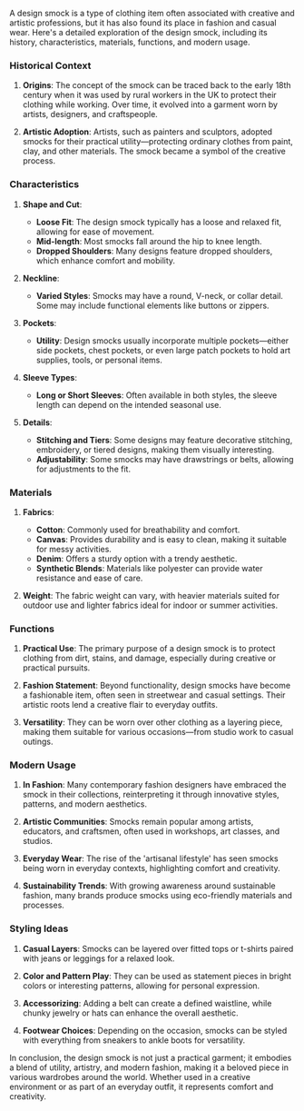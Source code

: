 A design smock is a type of clothing item often associated with creative and artistic professions, but it has also found its place in fashion and casual wear. Here's a detailed exploration of the design smock, including its history, characteristics, materials, functions, and modern usage.

### Historical Context

1. **Origins**: The concept of the smock can be traced back to the early 18th century when it was used by rural workers in the UK to protect their clothing while working. Over time, it evolved into a garment worn by artists, designers, and craftspeople.

2. **Artistic Adoption**: Artists, such as painters and sculptors, adopted smocks for their practical utility—protecting ordinary clothes from paint, clay, and other materials. The smock became a symbol of the creative process.

### Characteristics

1. **Shape and Cut**:
   - **Loose Fit**: The design smock typically has a loose and relaxed fit, allowing for ease of movement.
   - **Mid-length**: Most smocks fall around the hip to knee length.
   - **Dropped Shoulders**: Many designs feature dropped shoulders, which enhance comfort and mobility.

2. **Neckline**:
   - **Varied Styles**: Smocks may have a round, V-neck, or collar detail. Some may include functional elements like buttons or zippers.

3. **Pockets**:
   - **Utility**: Design smocks usually incorporate multiple pockets—either side pockets, chest pockets, or even large patch pockets to hold art supplies, tools, or personal items.

4. **Sleeve Types**:
   - **Long or Short Sleeves**: Often available in both styles, the sleeve length can depend on the intended seasonal use.

5. **Details**: 
   - **Stitching and Tiers**: Some designs may feature decorative stitching, embroidery, or tiered designs, making them visually interesting.
   - **Adjustability**: Some smocks may have drawstrings or belts, allowing for adjustments to the fit.

### Materials

1. **Fabrics**:
   - **Cotton**: Commonly used for breathability and comfort.
   - **Canvas**: Provides durability and is easy to clean, making it suitable for messy activities.
   - **Denim**: Offers a sturdy option with a trendy aesthetic.
   - **Synthetic Blends**: Materials like polyester can provide water resistance and ease of care.
   
2. **Weight**: The fabric weight can vary, with heavier materials suited for outdoor use and lighter fabrics ideal for indoor or summer activities.

### Functions

1. **Practical Use**: The primary purpose of a design smock is to protect clothing from dirt, stains, and damage, especially during creative or practical pursuits.

2. **Fashion Statement**: Beyond functionality, design smocks have become a fashionable item, often seen in streetwear and casual settings. Their artistic roots lend a creative flair to everyday outfits.

3. **Versatility**: They can be worn over other clothing as a layering piece, making them suitable for various occasions—from studio work to casual outings.

### Modern Usage

1. **In Fashion**: Many contemporary fashion designers have embraced the smock in their collections, reinterpreting it through innovative styles, patterns, and modern aesthetics.

2. **Artistic Communities**: Smocks remain popular among artists, educators, and craftsmen, often used in workshops, art classes, and studios.

3. **Everyday Wear**: The rise of the 'artisanal lifestyle' has seen smocks being worn in everyday contexts, highlighting comfort and creativity.

4. **Sustainability Trends**: With growing awareness around sustainable fashion, many brands produce smocks using eco-friendly materials and processes.

### Styling Ideas

1. **Casual Layers**: Smocks can be layered over fitted tops or t-shirts paired with jeans or leggings for a relaxed look.

2. **Color and Pattern Play**: They can be used as statement pieces in bright colors or interesting patterns, allowing for personal expression.

3. **Accessorizing**: Adding a belt can create a defined waistline, while chunky jewelry or hats can enhance the overall aesthetic.

4. **Footwear Choices**: Depending on the occasion, smocks can be styled with everything from sneakers to ankle boots for versatility.

In conclusion, the design smock is not just a practical garment; it embodies a blend of utility, artistry, and modern fashion, making it a beloved piece in various wardrobes around the world. Whether used in a creative environment or as part of an everyday outfit, it represents comfort and creativity.